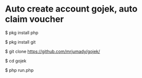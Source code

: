 # Auto create account gojek, auto claim voucher

$ pkg install php

$ pkg install git

$ git clone https://github.com/mrjumady/gojek/

$ cd gojek

$ php run.php

